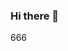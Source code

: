 ### Hi there 👋

<!--
[![Anurag's GitHub stats](https://github-readme-stats.vercel.app/api?username=w-up)](https://github.com/w-up/w-up/edit/main/README.md)
-->
666
